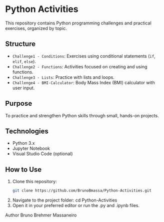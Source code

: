 # Python Activities

This repository contains Python programming challenges and practical exercises, organized by topic.

## Structure

- `Challenge1 - Conditions`: Exercises using conditional statements (`if`, `elif`, `else`).
- `Challenge2 - Functions`: Activities focused on creating and using functions.
- `Challenge3 - Lists`: Practice with lists and loops.
- `Challenge4 - BMI-Calculator`: Body Mass Index (BMI) calculator with user input.

## Purpose

To practice and strengthen Python skills through small, hands-on projects.

##  Technologies

- Python 3.x
- Jupyter Notebook
- Visual Studio Code (optional)

## How to Use

1. Clone this repository:
   ```bash
   git clone https://github.com/BrunoBmassa/Python-Activities.git
2. Navigate to the project folder:
   cd Python-Activities
3. Open it in your preferred editor or run the .py and .ipynb files.

Author
Bruno Brehmer Massaneiro
